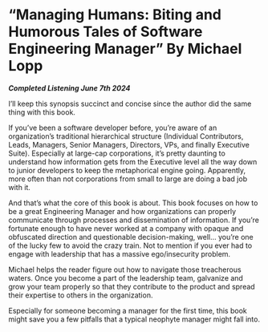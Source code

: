 # “Managing Humans: Biting and Humorous Tales of Software Engineering Manager” By Michael Lopp

***Completed Listening June 7th 2024***

I’ll keep this synopsis succinct and concise since the author did the same thing with this book.

If you’ve been a software developer before, you’re aware of an organization’s traditional hierarchical structure (Individual Contributors, Leads, Managers, Senior Managers, Directors, VPs, and finally Executive Suite). Especially at large-cap corporations, it’s pretty daunting to understand how information gets from the Executive level all the way down to junior developers to keep the metaphorical engine going. Apparently, more often than not corporations from small to large are doing a bad job with it.

And that’s what the core of this book is about. This book focuses on how to be a great Engineering Manager and how organizations can properly communicate through processes and dissemination of information. If you’re fortunate enough to have never worked at a company with opaque and obfuscated direction and questionable decision-making, well… you’re one of the lucky few to avoid the crazy train. Not to mention if you ever had to engage with leadership that has a massive ego/insecurity problem.

Michael helps the reader figure out how to navigate those treacherous waters. Once you become a part of the leadership team, galvanize and grow your team properly so that they contribute to the product and spread their expertise to others in the organization.

Especially for someone becoming a manager for the first time, this book might save you a few pitfalls that a typical neophyte manager might fall into.
